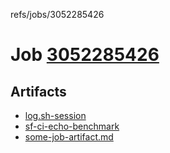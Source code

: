 refs/jobs/3052285426

# Job [3052285426](https://github.com/rokmoln/support-firecloud/runs/3052285426?check_suite_focus=true)

## Artifacts

* [log.sh-session](log.sh-session)
* [sf-ci-echo-benchmark](sf-ci-echo-benchmark)
* [some-job-artifact.md](some-job-artifact.md)


